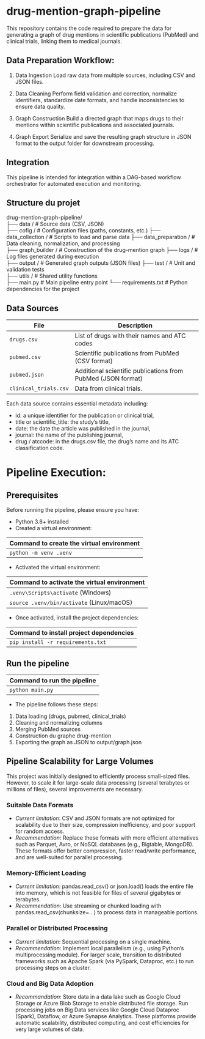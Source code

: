 # drug-mention-graph-pipeline
This repository contains the code required to prepare the data for generating a graph of drug mentions in scientific publications (PubMed) and clinical trials, linking them to medical journals.

## Data Preparation Workflow:
1. Data Ingestion
Load raw data from multiple sources, including CSV and JSON files.

2. Data Cleaning
Perform field validation and correction, normalize identifiers, standardize date formats, and handle inconsistencies to ensure data quality.

3. Graph Construction
Build a directed graph that maps drugs to their mentions within scientific publications and associated journals.

4. Graph Export
Serialize and save the resulting graph structure in JSON format to the output folder for downstream processing.

 ## Integration
This pipeline is intended for integration within a DAG-based workflow orchestrator for automated execution and monitoring.

##  Structure du projet
drug-mention-graph-pipeline/  
├── data /                     # Source data (CSV, JSON)  
├── cofig /                    # Configuration files (paths, constants, etc.)
├── data_collection /           # Scripts to load and parse data 
├── data_preparation /          # Data cleaning, normalization, and processing  
├── graph_builder /             # Construction of the drug-mention graph
├── logs /                      # Log files generated during execution  
├── output /                    # Generated graph outputs (JSON files) 
├── test /                      # Unit and validation tests  
├── utils /                     # Shared utility functions  
├── main.py                    # Main pipeline entry point 
└── requirements.txt           # Python dependencies for the project 

## Data Sources

| File                  | Description                                                   |
| --------------------- | ------------------------------------------------------------- |
| `drugs.csv`           | List of drugs with their names and ATC codes                  |
| `pubmed.csv`          | Scientific publications from PubMed (CSV format)              |
| `pubmed.json`         | Additional scientific publications from PubMed (JSON format)  |
| `clinical_trials.csv` | Data from clinical trials.                                    |


Each data source contains essential metadata including:

- id: a unique identifier for the publication or clinical trial,
- title or scientific_title: the study’s title,
- date: the date the article was published in the journal,
- journal: the name of the publishing journal,
- drug / atccode: in the drugs.csv file, the drug’s name and its ATC classification code.

# Pipeline Execution:
## Prerequisites
Before running the pipeline, please ensure you have:
- Python 3.8+ installed
- Created a virtual environment:

| Command to create the virtual environment |
| ----------------------------------------- |
| `python -m venv .venv`                    |


 
 - Activated the virtual environment:
   
| Command to activate the virtual environment |
| ------------------------------------------- |
| `.venv\Scripts\activate` (Windows)          |
| `source .venv/bin/activate` (Linux/macOS)   |


- Once activated, install the project dependencies:
  
| Command to install project dependencies |
| --------------------------------------- |
| `pip install -r requirements.txt`       |

## Run the pipeline

| Command to run the pipeline |
| --------------------------- |
| `python main.py`            |


  
- The pipeline follows these steps:
1. Data loading (drugs, pubmed, clinical_trials)
2. Cleaning and normalizing columns
3. Merging PubMed sources
4. Construction du graphe drug-mention
5. Exporting the graph as JSON to output/graph.json

## Pipeline Scalability for Large Volumes
This project was initially designed to efficiently process small-sized files. However, to scale it for large-scale data processing (several terabytes or millions of files), several improvements are necessary.
 
### Suitable Data Formats
- *Current limitation*: CSV and JSON formats are not optimized for scalability due to their size, compression inefficiency, and poor support for random access.
- *Recommendation*: 
 Replace these formats with more efficient alternatives such as Parquet, Avro, or NoSQL databases (e.g., Bigtable, MongoDB).
These formats offer better compression, faster read/write performance, and are well-suited for parallel processing.

### Memory-Efficient Loading
- *Current limitation*: pandas.read_csv() or json.load() loads the entire file into memory, which is not feasible for files of several gigabytes or terabytes.
- *Recommendation*:
  Use streaming or chunked loading with pandas.read_csv(chunksize=...) to process data in manageable portions.

### Parallel or Distributed Processing
- *Current limitation*: Sequential processing on a single machine.
- *Recommendation:*
Implement local parallelism (e.g., using Python’s multiprocessing module).
For larger scale, transition to distributed frameworks such as Apache Spark (via PySpark, Dataproc, etc.) to run processing steps on a cluster.

### Cloud and Big Data Adoption
- *Recommandation*:
Store data in a data lake such as Google Cloud Storage or Azure Blob Storage to enable distributed file storage.
Run processing jobs on Big Data services like Google Cloud Dataproc (Spark), Dataflow, or Azure Synapse Analytics.
These platforms provide automatic scalability, distributed computing, and cost efficiencies for very large volumes of data.

